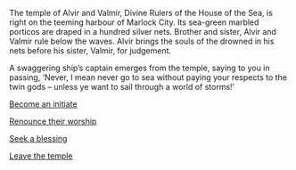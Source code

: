 The temple of Alvir and Valmir, Divine Rulers of the House of
the Sea, is right on the teeming harbour of Marlock City. Its
sea-green marbled porticos are draped in a hundred silver nets.
Brother and sister, Alvir and Valmir rule below the waves. Alvir
brings the souls of the drowned in his nets before his sister,
Valmir, for judgement.

A swaggering ship’s captain emerges from the temple, saying
to you in passing, ‘Never, I mean never go to sea without paying
your respects to the twin gods – unless ye want to sail through a
world of storms!’

[Become an initiate](343)

[Renounce their worship](68)

[Seek a blessing](275)

[Leave the temple](100)
